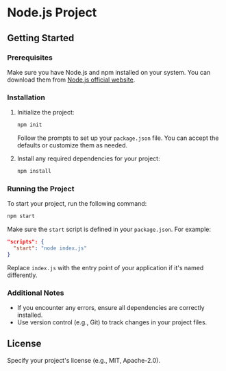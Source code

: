 # Node.js Project

## Getting Started

### Prerequisites
Make sure you have Node.js and npm installed on your system. You can download them from [Node.js official website](https://nodejs.org/).

### Installation
1. Initialize the project:
   ```bash
   npm init
   ```
   Follow the prompts to set up your `package.json` file. You can accept the defaults or customize them as needed.

2. Install any required dependencies for your project:
   ```bash
   npm install
   ```

### Running the Project
To start your project, run the following command:
```bash
npm start
```
Make sure the `start` script is defined in your `package.json`. For example:
```json
"scripts": {
  "start": "node index.js"
}
```
Replace `index.js` with the entry point of your application if it's named differently.

### Additional Notes
- If you encounter any errors, ensure all dependencies are correctly installed.
- Use version control (e.g., Git) to track changes in your project files.

## License
Specify your project's license (e.g., MIT, Apache-2.0).


